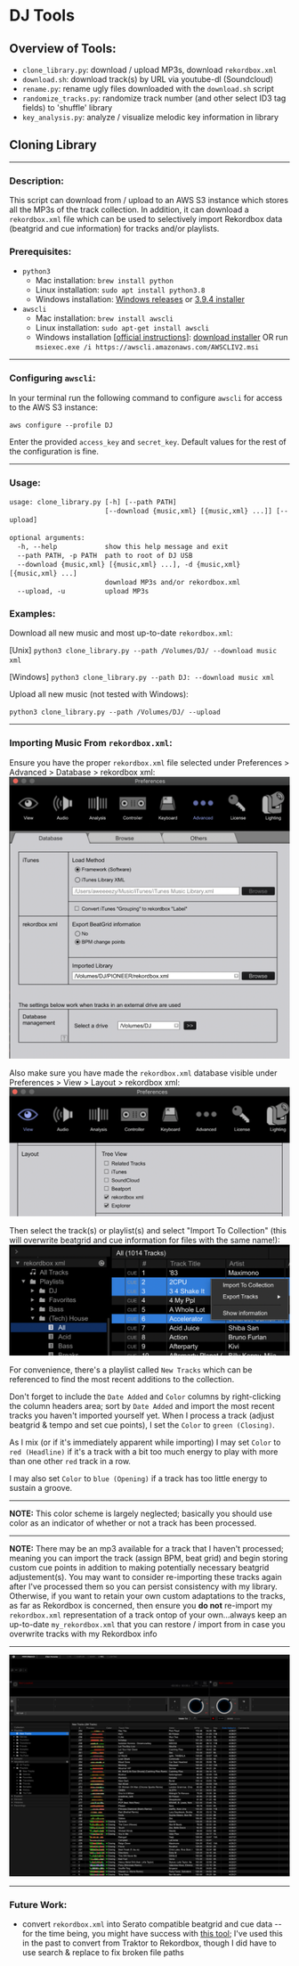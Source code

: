 # DJ Tools

## Overview of Tools:
* `clone_library.py`: download / upload MP3s, download `rekordbox.xml`
* `download.sh`: download track(s) by URL via youtube-dl (Soundcloud)
* `rename.py`: rename ugly files downloaded with the `download.sh` script
* `randomize_tracks.py`: randomize track number (and other select ID3 tag fields) to 'shuffle' library
* `key_analysis.py`: analyze / visualize melodic key information in library

## Cloning Library
----------

### Description:
This script can download from / upload to an AWS S3 instance which stores all the MP3s of the track collection. In addition, it can download a `rekordbox.xml` file which can be used to selectively import Rekordbox data (beatgrid and cue information) for tracks and/or playlists.
### Prerequisites:
* `python3`
    - Mac installation: `brew install python`
    - Linux installation: `sudo apt install python3.8`
    - Windows installation: [Windows releases](https://www.python.org/downloads/windows/) or [3.9.4 installer](https://www.python.org/ftp/python/3.9.4/python-3.9.4-amd64.exe)
* `awscli`
    - Mac installation: `brew install awscli`
    - Linux installation: `sudo apt-get install awscli`
    - Windows installation [[official instructions](https://docs.aws.amazon.com/cli/latest/userguide/install-cliv2-windows.html)]: [download installer](https://awscli.amazonaws.com/AWSCLIV2.msi) OR run `msiexec.exe /i https://awscli.amazonaws.com/AWSCLIV2.msi`

-------------
### Configuring `awscli`:
In your terminal run the following command to configure `awscli` for access to the AWS S3 instance:

`aws configure --profile DJ`

Enter the provided `access_key` and `secret_key`. Default values for the rest of the configuration is fine.

-------------

### Usage:
```
usage: clone_library.py [-h] [--path PATH]
                        [--download {music,xml} [{music,xml} ...]] [--upload]

optional arguments:
  -h, --help            show this help message and exit
  --path PATH, -p PATH  path to root of DJ USB
  --download {music,xml} [{music,xml} ...], -d {music,xml} [{music,xml} ...]
                        download MP3s and/or rekordbox.xml
  --upload, -u          upload MP3s
```

### Examples:
Download all new music and most up-to-date `rekordbox.xml`:

[Unix] `python3 clone_library.py --path /Volumes/DJ/ --download music xml`

[Windows] `python3 clone_library.py --path DJ: --download music xml`

Upload all new music (not tested with Windows):

`python3 clone_library.py --path /Volumes/DJ/ --upload`

-------------

### Importing Music From `rekordbox.xml`:
Ensure you have the proper `rekordbox.xml` file selected under Preferences > Advanced > Database > rekordbox xml:
![alt text](images/Pioneer_Preferences_Database.png "Select XML database")

Also make sure you have made the `rekordbox.xml` database visible under Preferences > View > Layout > rekordbox xml:
![alt text](images/Pioneer_Preferences_View.png "Show XML database in side panel")

Then select the track(s) or playlist(s) and select "Import To Collection" (this will overwrite beatgrid and cue information for files with the same name!):
![alt text](images/Pioneer_Importing.png "Import XML data into collection")

For convenience, there's a playlist called `New Tracks` which can be referenced to find the most recent additions to the collection.

Don't forget to include the `Date Added` and `Color` columns by right-clicking the column headers area; sort by `Date Added` and import the most recent tracks you haven't imported yourself yet. When I process a track (adjust beatgrid & tempo and set cue points), I set the `Color` to `green (Closing)`.

As I mix (or if it's immediately apparent while importing) I may set `Color` to `red (Headline)` if it's a track with a bit too much energy to play with more than one other `red` track in a row.

I may also set `Color` to `blue (Opening)` if a track has too little energy to sustain a groove.

-------------

**NOTE:** This color scheme is largely neglected; basically you should use color as an indicator of whether or not a track has been processed.

-------------

**NOTE:** There may be an mp3 available for a track that I haven't processed; meaning you can import the track (assign BPM, beat grid) and begin storing custom cue points in addition to making potentially necessary beatgrid adjustement(s). You may want to consider re-importing these tracks again after I've processed them so you can persist consistency with my library. Otherwise, if you want to retain your own custom adaptations to the tracks, as far as Rekordbox is concerned, then ensure you **do not** re-import my `rekordbox.xml` representation of a track ontop of your own...always keep an up-to-date `my_rekordbox.xml` that you can restore / import from in case you overwrite tracks with my Rekordbox info

-------------

![alt text](images/Pioneer_New-Tracks_Playlist_2.png "New Tracks Playlist")

-------------
### Future Work:
* convert `rekordbox.xml` into Serato compatible beatgrid and cue data -- for the time being, you might have success with [this tool](https://github.com/digital-dj-tools/dj-data-converter); I've used this in the past to convert from Traktor to Rekordbox, though I did have to use search & replace to fix broken file paths